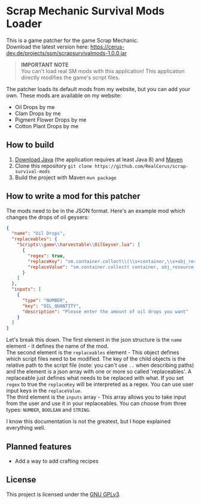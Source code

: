 # Scrap Mechanic Survival Mods Loader
This is a game patcher for the game Scrap Mechanic.\
Download the latest version here: https://cerus-dev.de/projects/ssm/scrapsurvivalmods-1.0.0.jar

> **IMPORTANT NOTE**\
> You can't load real SM mods with this application! This application directly modifies the game's script files.

The patcher loads its default mods from my website, but you can add your own. These mods are available on my website:
- Oil Drops by me
- Clam Drops by me
- Pigment Flower Drops by me
- Cotton Plant Drops by me

## How to build
1. [Download Java](https://adoptopenjdk.net/) (the application requires at least Java 8) and [Maven](http://maven.apache.org/)
2. Clone this repository `git clone https://github.com/RealCerus/scrap-survival-mods`
3. Build the project with Maven `mvn package`

## How to write a mod for this patcher
The mods need to be in the JSON format. Here's an example mod which changes the drops of oil geysers:

```json
{
  "name": "Oil Drops",
  "replaceables": {
    "Scripts\\game\\harvestable\\OilGeyser.lua": [
      {
        "regex": true,
        "replaceKey": "sm.container.collect\\(\\s+container,\\s+obj_resource_crudeoil,\\s+\\d+\\s+\\)",
        "replaceValue": "sm.container.collect( container, obj_resource_crudeoil, {{OIL_QUANTITY}} )"
      }
    ]
  },
  "inputs": [
    {
      "type": "NUMBER",
      "key": "OIL_QUANTITY",
      "description": "Please enter the amount of oil drops you want"
    }
  ]
}
```

Let's break this down. The first element in the json structure is the `name` element - it defines the name of the mod.\
The second element is the `replaceables` element - This object defines which script files need to be modified. The key of the child objects is the relative path to the script file (note: you can't use `..` when describing paths) and the element is a json array with one or more so called 'replaceables'. A replaceable just defines what needs to be replaced with what. If you set `regex` to true the `replaceKey` will be interpreted as a regex. You can use user input keys in the `replaceValue`.\
The third element is the `inputs` array - This array allows you to take input from the user and use it in your replaceables. You can choose from three types: `NUMBER`, `BOOLEAN` and `STRING`.

I know this documentation is not the greatest, but I hope explained everything well.

## Planned features
- Add a way to add crafting recipes

## License
This project is licensed under the [GNU GPLv3](LICENSE).